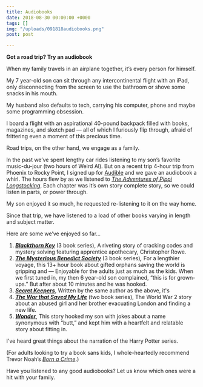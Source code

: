 ```yaml
---
title: Audiobooks
date: 2018-08-30 00:00:00 +0000
tags: []
img: "/uploads/091818audiobooks.png"
post: post

---
```

**Got a road trip? Try an audiobook**

When my family travels in an airplane together, it’s every person for himself.

My 7 year-old son can sit through any intercontinental flight with an iPad, only disconnecting from the screen to use the bathroom or shove some snacks in his mouth.

My husband also defaults to tech, carrying his computer, phone and maybe some programming obsession.

I board a flight with an aspirational 40-pound backpack filled with books, magazines, and sketch pad — all of which I furiously flip through, afraid of frittering even a moment of this precious time.

Road trips, on the other hand, we engage as a family.

In the past we’ve spent lengthy car rides listening to my son’s favorite music-du-jour (two hours of Weird Al). But on a recent trip 4-hour trip from Phoenix to Rocky Point, I signed up for [Audible](http://www.audible.com "Audible") and we gave an audiobook a whirl. The hours flew by as we listened to [_The Adventures of Pippi Longstocking_](https://www.amazon.com/gp/product/B00B4RIZDM/ref=as_li_tl?ie=UTF8&camp=1789&creative=9325&creativeASIN=B00B4RIZDM&linkCode=as2&tag=cracgood-20&linkId=038a6ef89a4e5fbcef790e163f2b56e1 "The Adventures of Pippi Longstocking"). Each chapter was it’s own story complete story, so we could listen in parts, or power through.

My son enjoyed it so much, he requested re-listening to it on the way home.

Since that trip, we have listened to a load of other books varying in length and subject matter.

Here are some we’ve enjoyed so far…

1. [**_Blackthorn Key_**](https://amzn.to/2LDGe9v "Blackthorn Key") (3 book series), A riveting story of cracking codes and mystery solving featuring apprentice apothecary, Christopher Rowe.
2. [**_The Mysterious Benedict Society_**](https://www.amazon.com/gp/product/B000NUOJFY/ref=as_li_tl?ie=UTF8&camp=1789&creative=9325&creativeASIN=B000NUOJFY&linkCode=as2&tag=cracgood-20&linkId=6348c5c46cb97852a96d28f003f8c227 "The Mysterious Benedict Society") (3 book series)**_,_** For a lengthier voyage, this 13+ hour book about gifted orphans saving the world is gripping and — Enjoyable for the adults just as much as the kids. When we first tuned in, my then 6 year-old son complained, “this is for grown-ups.” But after about 10 minutes and he was hooked.
3. [**_Secret Keepers_**](https://www.amazon.com/gp/product/B01KGEMUMK/ref=as_li_tl?ie=UTF8&camp=1789&creative=9325&creativeASIN=B01KGEMUMK&linkCode=as2&tag=cracgood-20&linkId=1c81a20a107812d0c2dc8d5acf03b2b0 "Secret Keepers"), Written by the same author as the above, it's
4. [**_The War that Saved My Life_**](https://www.amazon.com/gp/product/B00QTTUZDI/ref=as_li_tl?ie=UTF8&camp=1789&creative=9325&creativeASIN=B00QTTUZDI&linkCode=as2&tag=cracgood-20&linkId=98182877ea59460171f8ea19cec899db "The War that Saved My Life") (two book series), The World War 2 story about an abused girl and her brother evacuating London and finding a new life.
5. [**_Wonder_**](https://www.amazon.com/gp/product/B0078XQPBA/ref=as_li_tl?ie=UTF8&camp=1789&creative=9325&creativeASIN=B0078XQPBA&linkCode=as2&tag=cracgood-20&linkId=3ddd8d0b3ed70321a5c83d30e118594f "Wonder"), This story hooked my son with jokes about a name synonymous with “butt,” and kept him with a heartfelt and relatable story about fitting in.

I've heard great things about the narration of the Harry Potter series.

(For adults looking to try a book sans kids, I whole-heartedly recommend Trevor Noah’s [_Born a Crime_](https://www.amazon.com/gp/product/B01IW9TM5O/ref=as_li_tl?ie=UTF8&camp=1789&creative=9325&creativeASIN=B01IW9TM5O&linkCode=as2&tag=cracgood-20&linkId=7401aef8a81ffe053622a585eb95bb62 "Born a Crime").)

Have you listened to any good audiobooks? Let us know which ones were a hit with your family.